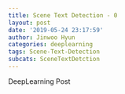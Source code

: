 ```yaml
---
title: Scene Text Detection - 0
layout: post
date: '2019-05-24 23:17:59'
author: Jinwoo Hyun
categories: deeplearning
tags: Scene-Text-Detection
subcats: SceneTextDetction
---
```


DeepLearning Post